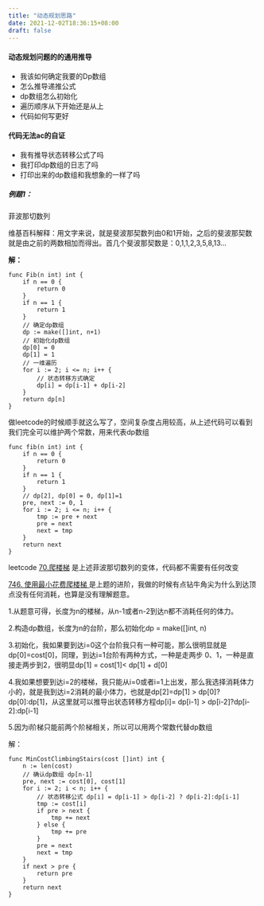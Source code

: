 ```yaml
---
title: "动态规划思路"
date: 2021-12-02T18:36:15+08:00
draft: false
---
```


#### 动态规划问题的的通用推导

- 我该如何确定我要的Dp数组
- 怎么推导递推公式
- dp数组怎么初始化
- 遍历顺序从下开始还是从上
- 代码如何写更好

#### 代码无法ac的自证

- 我有推导状态转移公式了吗
- 我打印dp数组的日志了吗
- 打印出来的dp数组和我想象的一样了吗

##### 例题1：

菲波那切数列

维基百科解释：用文字来说，就是斐波那契数列由0和1开始，之后的斐波那契数就是由之前的两数相加而得出。首几个斐波那契数是：0,1,1,2,3,5,8,13...

**解：**

```golang
func Fib(n int) int {
	if n == 0 {
		return 0
	}
	if n == 1 {
		return 1
	}
	// 确定dp数组
	dp := make([]int, n+1)
	// 初始化dp数组
	dp[0] = 0
	dp[1] = 1
	// 一维遍历
	for i := 2; i <= n; i++ {
		// 状态转移方式确定
		dp[i] = dp[i-1] + dp[i-2]
	}
	return dp[n]
}
```

 做leetcode的时候顺手就这么写了，空间复杂度占用较高，从上述代码可以看到 我们完全可以维护两个常数，用来代表dp数组

```golang
func fib(n int) int {
	if n == 0 {
		return 0
	}
	if n == 1 {
		return 1
	}
	// dp[2], dp[0] = 0, dp[1]=1
	pre, next := 0, 1
	for i := 2; i <= n; i++ {
		tmp := pre + next
		pre = next
		next = tmp
	}
	return next
}
```


leetcode [70.爬楼梯](https://leetcode-cn.com/problems/climbing-stairs/) 是上述菲波那切数列的变体，代码都不需要有任何改变

[746. 使用最小花费爬楼梯 ](https://leetcode-cn.com/problems/min-cost-climbing-stairs/) 是上题的进阶，我做的时候有点钻牛角尖为什么到达顶点没有任何消耗，也算是没有理解题意。

 1.从题意可得，长度为n的楼梯，从n-1或者n-2到达n都不消耗任何的体力。

 2.构造dp数组，长度为n的台阶，那么初始化dp = make([]int, n)

 3.初始化，我如果要到达i=0这个台阶我只有一种可能，那么很明显就是dp[0]=cost[0]，同理，到达i=1台阶有两种方式，一种是走两步 0、1，一种是直接走两步到2，很明显dp[1] = cost[1]< dp[1] + d[0]

 4.我如果想要到达i=2的楼梯，我只能从i=0或者i=1上出发，那么我选择消耗体力小的，就是我到达i=2消耗的最小体力，也就是dp[2]=dp[1] > dp[0]?dp[0]:dp[1]，从这里就可以推导出状态转移方程dp[i]= dp[i-1] > dp[i-2]?dp[i-2]:dp[i-1]
 
 5.因为i阶梯只能前两个阶梯相关，所以可以用两个常数代替dp数组

解：

```
func MinCostClimbingStairs(cost []int) int {
	n := len(cost)
	// 确认dp数组 dp[n-1]
	pre, next := cost[0], cost[1]
	for i := 2; i < n; i++ {
		// 状态转移公式 dp[i] = dp[i-1] > dp[i-2] ? dp[i-2]:dp[i-1]
		tmp := cost[i]
		if pre > next {
			tmp += next
		} else {
			tmp += pre
		}
		pre = next
		next = tmp
	}
	if next > pre {
		return pre
	}
	return next
}
```




